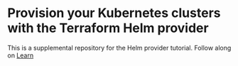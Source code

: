 # Provision your Kubernetes clusters with the Terraform Helm provider

This is a supplemental repository for the Helm provider tutorial. Follow along on [Learn]()
